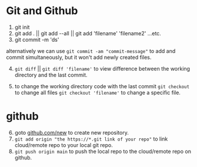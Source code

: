 # Git and Github

1. git init
2. git add . || git add --all || git add 'filename' 'filename2' ...etc.
3. git commit -m 'ds'

alternatively we can use
`git commit -am "commit-message"`
to add and commit simultaneously, but it won't add newly created files.

4. `git diff` || `git diff 'filename'` to view difference between the working directory and the last commit.

5. to change the working directory code with the last commit
   `git checkout` to change all files `git checkout 'filename'` to change a specific file.

# github

6. goto [github.com/new](https://www.github.com/new) to create new repository.
7. `git add origin "the https://*.git link of your repo"` to link cloud/remote repo to your local git repo.
8. `git push origin main` to push the local repo to the cloud/remote repo on github.
